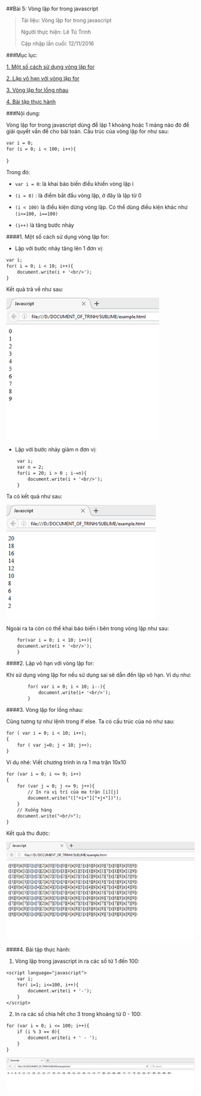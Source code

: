 ##Bài 5: Vòng lặp for trong javascript

>Tài liệu: Vòng lặp for trong javascript
>
>Người thực hiện: Lê Tú Trinh
>
>Cập nhập lần cuối: 12/11/2016

###Mục lục:

[1. Một số cách sử dụng vòng lặp for](#1)

[2. Lặp vô hạn với vòng lặp for](#2)

[3. Vòng lặp for lồng nhau](#3)

[4. Bài tập thực hành](#4)

###Nội dung:

Vòng lặp for trong javascript dùng để lặp 1 khoảng hoặc 1 mảng nào đó để giải quyết vấn đề cho bài toán. Cấu trúc của vòng lặp for như sau:

```
var i = 0;
for (i = 0; i < 100; i++){
	
}
```
Trong đó:

- `var i = 0`: là khai báo biến điều khiển vòng lặp i

- `(i = 0)` : là điểm bắt đầu vòng lặp, ở đây là lặp từ 0

- `(i < 100)` là điều kiện dừng vòng lặp. Có thể dùng điều kiện khác như `(i<=100, i==100)`

- `(i++)` là tăng bước nhảy


<a name="1"></a>
####1. Một số cách sử dụng vòng lặp for:

- Lặp với bước nhảy tăng lên 1 đơn vị:

```
var i;
for( i = 0; i < 10; i++){
	document.write(i + '<br/>');
}
```

Kết quả trả về như sau:

![a](https://github.com/TrinhTu/web_developer/blob/master/Task09_Javascript_Course_01/Bai06_for/image/a.png)

- Lặp với bước nhảy giảm n đơn vị:

```
	var i;
	var n = 2;
	for(i = 20; i > 0 ; i-=n){
		document.write(i + '<br/>');
	}
```

Ta có kết quả như sau:

![b](https://github.com/TrinhTu/web_developer/blob/master/Task09_Javascript_Course_01/Bai06_for/image/b.png)

Ngoài ra ta còn có thể khai báo biến i bên trong vòng lặp như sau:

```
	for(var i = 0; i < 10; i++){
	document.write(i + '<br/>');
	}
```
<a name="2"></a>
####2. Lặp vô hạn với vòng lặp for:

Khi sử dụng vòng lặp for nếu sử dụng sai sẽ dẫn đến lặp vô hạn. Ví dụ như:

```
		for( var i = 0; i < 10; i--){
			document.write(i+ '<br/>');
		}
```
<a name="3"></a>
####3. Vòng lặp for lồng nhau:

Cũng tương tự như lệnh trong if else. Ta có cấu trúc của nó như sau:

```
for ( var i = 0; i < 10; i++);
{
	for ( var j=0; j < 10; j++);
}
```

Ví dụ nhé: Viết chương trình in ra 1 ma trận 10x10

```
for (var i = 0; i <= 9; i++)
{
    for (var j = 0; j <= 9; j++){
        // In ra vị trí của ma trận [i][j]
        document.write("(["+i+"]["+j+"])");
    }
    // Xuống hàng
    document.write("<br/>");
}
```
Kết quả thu được:

![c](https://github.com/TrinhTu/web_developer/blob/master/Task09_Javascript_Course_01/Bai06_for/image/c.png)

<a name="4"></a>
####4. Bài tập thực hành:

1. Vòng lặp trong javascript in ra các số từ 1 đến 100:

```
<script language="javascript">
	var i;
	for( i=1; i<=100, i++){
		document.write(i + '-');
	}
</script>
```

2. In ra các số chia hết cho 3 trong khoảng từ 0 - 100:

```
for (var i = 0; i <= 100; i++){
    if (i % 3 == 0){
        document.write(i + ' - ');
    }
}
```

![d](https://github.com/TrinhTu/web_developer/blob/master/Task09_Javascript_Course_01/Bai06_for/image/d.png)
